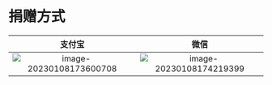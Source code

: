 # 捐赠方式

|                                                        支付宝                                                        |                                                         微信                                                         |
| :------------------------------------------------------------------------------------------------------------------: | :------------------------------------------------------------------------------------------------------------------: |
| ![image-20230108173600708](https://img2023.cnblogs.com/blog/2382715/202301/2382715-20230108173601573-1702334348.png) | ![image-20230108174219399](https://img2023.cnblogs.com/blog/2382715/202301/2382715-20230108174219657-1754442719.png) |
